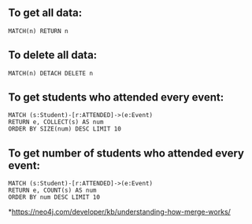 ## To get all data:
    MATCH(n) RETURN n

## To delete all data:
    MATCH(n) DETACH DELETE n

## To get students who attended every event:

    MATCH (s:Student)-[r:ATTENDED]->(e:Event) 
    RETURN e, COLLECT(s) AS num
    ORDER BY SIZE(num) DESC LIMIT 10

## To get number of students who attended every event:

    MATCH (s:Student)-[r:ATTENDED]->(e:Event) 
    RETURN e, COUNT(s) AS num
    ORDER BY num DESC LIMIT 10

*https://neo4j.com/developer/kb/understanding-how-merge-works/